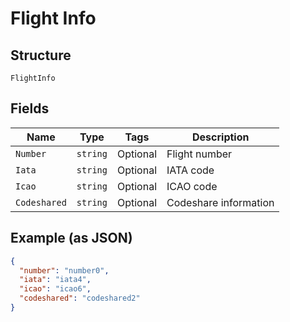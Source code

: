 
# Flight Info

## Structure

`FlightInfo`

## Fields

| Name | Type | Tags | Description |
|  --- | --- | --- | --- |
| `Number` | `string` | Optional | Flight number |
| `Iata` | `string` | Optional | IATA code |
| `Icao` | `string` | Optional | ICAO code |
| `Codeshared` | `string` | Optional | Codeshare information |

## Example (as JSON)

```json
{
  "number": "number0",
  "iata": "iata4",
  "icao": "icao6",
  "codeshared": "codeshared2"
}
```

